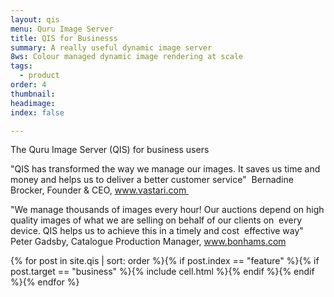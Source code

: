 ```yaml
---
layout: qis
menu: Quru Image Server
title: QIS for Businesss
summary: A really useful dynamic image server
8ws: Colour managed dynamic image rendering at scale
tags:
  - product
order: 4
thumbnail:
headimage:
index: false

---
```


The Quru Image Server (QIS) for business users

"QIS has transformed the way we manage our images. It saves us time and money and helps us to deliver a better customer service" 
Bernadine Brocker, Founder & CEO, www.vastari.com 

"We manage thousands of images every hour! Our auctions depend on high quality images of what we are selling on behalf of our clients on 
every device. QIS helps us to achieve this in a timely and cost 
effective way" 
Peter Gadsby, Catalogue Production Manager, www.bonhams.com

<div class="grid clearfix">
  {% for post in site.qis | sort: order %}{% if post.index == "feature"  %}{% if post.target == "business" %}{% include cell.html %}{% endif %}{% endif %}{% endfor %}
</div>
